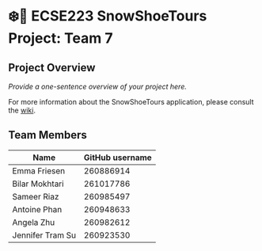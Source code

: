 # :snowflake::ski: ECSE223 SnowShoeTours Project: Team 7

## Project Overview

_Provide a one-sentence overview of your project here._

For more information about the SnowShoeTours application, please consult the [wiki](../../wiki).

## Team Members

| Name          | GitHub username |
| ------------- | --------------- |
| Emma Friesen | 260886914 |
| Bilar Mokhtari | 261017786 |
| Sameer Riaz | 260985497 |
| Antoine Phan | 260948633 |
| Angela Zhu | 260982612 |
| Jennifer Tram Su | 260923530 |